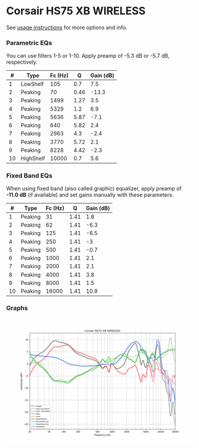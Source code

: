 # Corsair HS75 XB WIRELESS
See [usage instructions](https://github.com/jaakkopasanen/AutoEq#usage) for more options and info.

### Parametric EQs
You can use filters 1-5 or 1-10. Apply preamp of -5.3 dB or -5.7 dB, respectively.

|   # | Type      |   Fc (Hz) |    Q |   Gain (dB) |
|-----|-----------|-----------|------|-------------|
|   1 | LowShelf  |       105 | 0.7  |         7.5 |
|   2 | Peaking   |        70 | 0.46 |       -13.3 |
|   3 | Peaking   |      1499 | 1.27 |         3.5 |
|   4 | Peaking   |      5329 | 1.2  |         6.9 |
|   5 | Peaking   |      5636 | 5.87 |        -7.1 |
|   6 | Peaking   |       640 | 5.82 |         2.4 |
|   7 | Peaking   |      2963 | 4.3  |        -2.4 |
|   8 | Peaking   |      3770 | 5.72 |         2.1 |
|   9 | Peaking   |      8228 | 4.42 |        -2.3 |
|  10 | HighShelf |     10000 | 0.7  |         5.6 |

### Fixed Band EQs
When using fixed band (also called graphic) equalizer, apply preamp of **-11.0 dB** (if available) and set gains manually with these parameters.

|   # | Type    |   Fc (Hz) |    Q |   Gain (dB) |
|-----|---------|-----------|------|-------------|
|   1 | Peaking |        31 | 1.41 |         1.8 |
|   2 | Peaking |        62 | 1.41 |        -6.3 |
|   3 | Peaking |       125 | 1.41 |        -6.5 |
|   4 | Peaking |       250 | 1.41 |        -3   |
|   5 | Peaking |       500 | 1.41 |        -0.7 |
|   6 | Peaking |      1000 | 1.41 |         2.1 |
|   7 | Peaking |      2000 | 1.41 |         2.1 |
|   8 | Peaking |      4000 | 1.41 |         3.8 |
|   9 | Peaking |      8000 | 1.41 |         1.5 |
|  10 | Peaking |     16000 | 1.41 |        10.9 |

### Graphs
![](./Corsair%20HS75%20XB%20WIRELESS.png)
